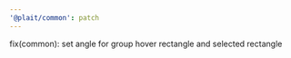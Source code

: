 ```yaml
---
'@plait/common': patch
---
```


fix(common): set angle for group hover rectangle and selected rectangle
